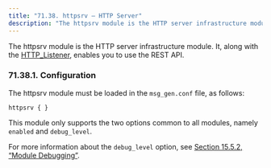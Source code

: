 ```yaml
---
title: "71.38. httpsrv – HTTP Server"
description: "The httpsrv module is the HTTP server infrastructure module It along with the HTTP Listener enables you to use the REST API The httpsrv module must be loaded in the msg gen conf file as follows This module only supports the two options common to all modules namely enabled and..."
---
```


The httpsrv module is the HTTP server infrastructure module. It, along with the [HTTP_Listener](http_listener "Chapter 20. Configuring Inbound Mail Service Using HTTP"), enables you to use the REST API.

### <a name="modules.httpsrv.config"></a> 71.38.1. Configuration

The httpsrv module must be loaded in the `msg_gen.conf` file, as follows:

`httpsrv { }`

This module only supports the two options common to all modules, namely `enabled` and `debug_level`.

For more information about the `debug_level` option, see [Section 15.5.2, “Module Debugging”](module_config#module_config.debugging "15.5.2. Module Debugging").
